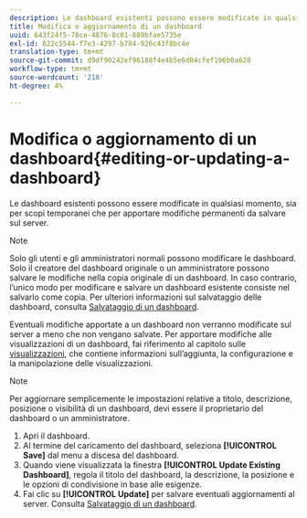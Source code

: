 ```yaml
---
description: Le dashboard esistenti possono essere modificate in qualsiasi momento, sia per scopi temporanei che per apportare modifiche permanenti da salvare sul server.
title: Modifica o aggiornamento di un dashboard
uuid: 643f24f5-78ce-4876-8c01-889bfae5735e
exl-id: 822c5544-f7e3-4297-b784-926c43f8bc4e
translation-type: tm+mt
source-git-commit: d9df90242ef96188f4e4b5e6d04cfef196b0a628
workflow-type: tm+mt
source-wordcount: '218'
ht-degree: 4%

---
```


# Modifica o aggiornamento di un dashboard{#editing-or-updating-a-dashboard}

Le dashboard esistenti possono essere modificate in qualsiasi momento, sia per scopi temporanei che per apportare modifiche permanenti da salvare sul server.

>[!NOTE]
>
>Solo gli utenti e gli amministratori normali possono modificare le dashboard. Solo il creatore del dashboard originale o un amministratore possono salvare le modifiche nella copia originale di un dashboard. In caso contrario, l’unico modo per modificare e salvare un dashboard esistente consiste nel salvarlo come copia. Per ulteriori informazioni sul salvataggio delle dashboard, consulta [Salvataggio di un dashboard](../../../home/c-adobe-data-workbench-dashboard/c-dashboards/t-saving-a-dashboard.md#task-4132cf487bc640149c91afd0b7b0701e).

Eventuali modifiche apportate a un dashboard non verranno modificate sul server a meno che non vengano salvate. Per apportare modifiche alle visualizzazioni di un dashboard, fai riferimento al capitolo sulle [visualizzazioni](../../../home/c-adobe-data-workbench-dashboard/c-visualizations/c-visualizations.md#concept-426ed20f270f4be48ecc3574f3078d8e), che contiene informazioni sull’aggiunta, la configurazione e la manipolazione delle visualizzazioni.

>[!NOTE]
>
>Per aggiornare semplicemente le impostazioni relative a titolo, descrizione, posizione o visibilità di un dashboard, devi essere il proprietario del dashboard o un amministratore.

1. Apri il dashboard.
1. Al termine del caricamento del dashboard, seleziona **[!UICONTROL Save]** dal menu a discesa del dashboard.
1. Quando viene visualizzata la finestra **[!UICONTROL Update Existing Dashboard]**, regola il titolo del dashboard, la descrizione, la posizione e le opzioni di condivisione in base alle esigenze.
1. Fai clic su **[!UICONTROL Update]** per salvare eventuali aggiornamenti al server. Consulta [Salvataggio di un dashboard](../../../home/c-adobe-data-workbench-dashboard/c-dashboards/t-saving-a-dashboard.md#task-4132cf487bc640149c91afd0b7b0701e).
